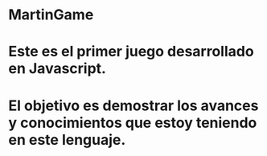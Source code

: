 # MartinGame


# Este es el primer juego desarrollado en Javascript.
# El objetivo es demostrar los avances y conocimientos que estoy teniendo en este lenguaje.
